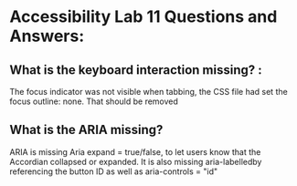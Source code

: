 # Accessibility Lab 11 Questions and Answers:

## What is the keyboard interaction missing? :
The focus indicator was not visible when tabbing, the CSS file had set the focus outline: none.  That should be removed

## What is the ARIA missing?
ARIA is missing Aria expand = true/false, to let users know that the Accordian collapsed or expanded.  It is also missing aria-labelledby referencing the button ID as well as aria-controls = "id"  
